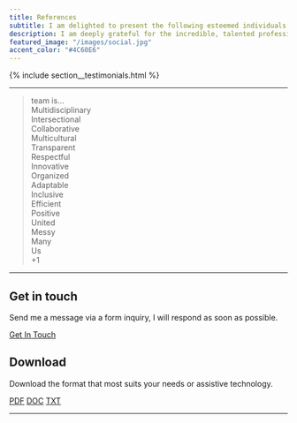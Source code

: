 ```yaml
---
title: References
subtitle: I am delighted to present the following esteemed individuals as references, who can attest to my work ethic, skills, and contributions in both professional and personal capacities.
description: I am deeply grateful for the incredible, talented professionals I've had the privilege to work with. Though leadership may change, the bonds formed with colleagues and friends endure. I cherish the genuine recommendations they've shared on LinkedIn and feel truly fortunate that our paths have crossed.
featured_image: "/images/social.jpg"
accent_color: "#4C60E6"
---
```


{% include section__testimonials.html %}

---

<blockquote class="accent">

<span>team is...</span><br/>
Multidisciplinary<br/>
Intersectional<br/>
Collaborative<br/>
Multicultural<br/>
Transparent<br/>
Respectful<br/>
Innovative<br/>
Organized<br/>
Adaptable<br/>
Inclusive<br/>
Efficient<br/>
Positive<br/>
United<br/>
Messy<br/>
Many<br/>
Us<br/>
<span>+1</span>

</blockquote>

---

## Get in touch

Send me a message via a form inquiry, I will respond as soon as possible.

<a href="#" class="hero__cta button--fill contact-trigger js-contact">Get In Touch</a>

## Download

Download the format that most suits your needs or assistive technology.

<a href="{{ '/downloads/marcelo_paiva_resume.pdf' | relative_url }}" class="button--fill">PDF</a>
<a href="{{ '/downloads/marcelo_paiva_resume.docx' | relative_url }}" class="button--fill">DOC</a>
<a href="{{ '/downloads/marcelo_paiva_resume.rtf' | relative_url }}" class="button--fill">TXT</a>

---
